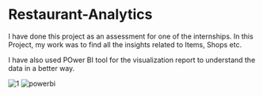 # Restaurant-Analytics
I have done this project as an assessment for one of the internships. In this Project, my work was to find all the insights related to Items, Shops etc.


I have also used POwer BI tool for the visualization report to understand the data in a better way.


![1](https://user-images.githubusercontent.com/96855684/160372890-98f4c238-d720-46c2-8e16-384bc9ef8d6e.png)
![powerbi](https://user-images.githubusercontent.com/96855684/160372899-122eb983-b347-4209-b30e-b20f7635d68b.png)
